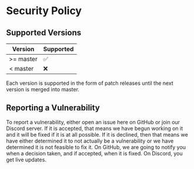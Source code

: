 # Security Policy

## Supported Versions

| Version   | Supported          |
| --------- | ------------------ |
| >= master | :white_check_mark: |
|  < master | :x:                |

Each version is supported in the form of patch releases until the next version is merged into master.

## Reporting a Vulnerability

To report a vulnerability, either open an issue here on GitHub or join our Discord server. If it is
accepted, that means we have begun working on it and it will be fixed if it is at all possible. If it
is declined, then that means we have either determined it to not actually be a vulnerability or we
have determined it is not feasible to fix it. On GitHub, we are going to notify you when a decision
taken, and if accepted, when it is fixed. On Discord, you get live updates.

